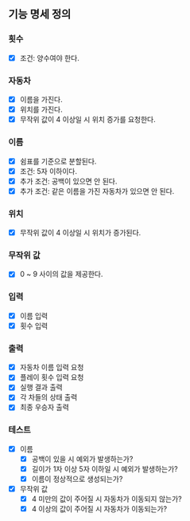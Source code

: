 ## 기능 명세 정의
### 횟수
- [x] 조건: 양수여야 한다.
### 자동차
- [x] 이름을 가진다.
- [x] 위치를 가진다.
- [x] 무작위 값이 4 이상일 시 위치 증가를 요청한다.
### 이름
- [x] 쉼표를 기준으로 분할된다.
- [x] 조건: 5자 이하이다.
- [x] 추가 조건: 공백이 있으면 안 된다.
- [x] 추가 조건: 같은 이름을 가진 자동차가 있으면 안 된다.
### 위치
- [x] 무작위 값이 4 이상일 시 위치가 증가된다.
### 무작위 값
- [x] 0 ~ 9 사이의 값을 제공한다.
### 입력
- [x] 이름 입력
- [x] 횟수 입력
### 출력
- [x] 자동차 이름 입력 요청
- [x] 플레이 횟수 입력 요청
- [x] 실행 결과 출력
- [x] 각 차들의 상태 출력
- [x] 최종 우승자 출력
### 테스트
- [x] 이름
  - [x] 공백이 있을 시 예외가 발생하는가?
  - [x] 길이가 1자 이상 5자 이하일 시 예외가 발생하는가?
  - [x] 이름이 정상적으로 생성되는가?
- [x] 무작위 값
  - [x] 4 미만의 값이 주어질 시 자동차가 이동되지 않는가?
  - [x] 4 이상의 값이 주어질 시 자동차가 이동되는가?
